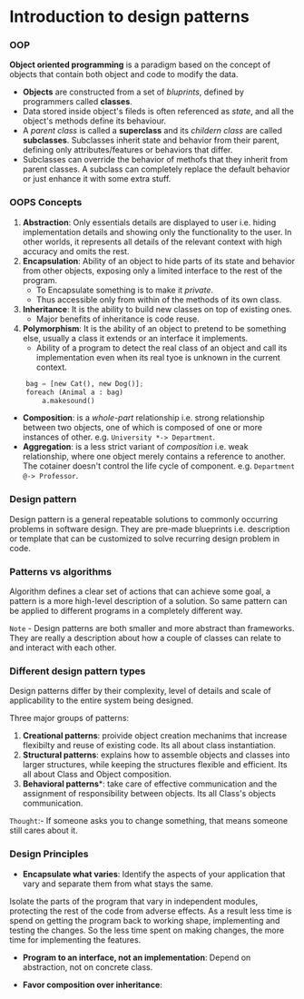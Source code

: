 # Introduction to design patterns

### OOP
**Object oriented programming** is a paradigm based on the concept of objects that contain both object and code to modify the data. 
* **Objects** are constructed from a set of *bluprints*, defined by programmers called **classes**.
* Data stored inside object's fileds is often referenced as *state*, and all the object's methods define its behaviour.
* A *parent class* is called a **superclass** and its *childern class* are called **subclasses**. Subclasses inherit state and behavior from their parent, defining only attributes/features or behaviors that differ.
* Subclasses can override the behavior of methofs that they inherit from parent classes. A subclass can completely replace the default behavior or just enhance it with some extra stuff.

### OOPS Concepts
1. **Abstraction**: Only essentials details are displayed to user i.e. hiding implementation details and showing only the functionality to the user. In other worlds, it represents all details of the relevant context with high accuracy and omits the rest.
2. **Encapsulation**: Ability of an object to hide parts of its state and behavior from other objects, exposing only a limited interface to the rest of the program. 
    * To Encapsulate something is to make it *private*.
    * Thus accessible only from within of the methods of its own class.
3. **Inheritance**: It is the ability to build new classes on top of existing ones. 
    * Major benefits of inheritance is code reuse.
4. **Polymorphism**: It is the ability of an object to pretend to be something else, usually a class it extends or an interface it implements.
    * Ability of a program to detect the real class of an object and call its implementation even when its real tyoe is unknown in the current context. 
```python
    bag = [new Cat(), new Dog()];
    foreach (Animal a : bag)
        a.makesound()
```
* **Composition**: is a *whole-part* relationship i.e. strong relationship between two objects, one of which is composed of one or more instances of other. e.g. `University *-> Department`. 
* **Aggregation**: is a less strict variant of *composition* i.e. weak relationship, where one object merely contains a reference to another. The cotainer doesn't control the life cycle of component. e.g. `Department @-> Professor`.


### Design pattern
Design pattern is a general repeatable solutions to commonly occurring problems in software design. They are pre-made blueprints i.e. description or template that can be customized to solve recurring design problem in code.

### Patterns vs algorithms
Algorithm defines a clear set of actions that can achieve some goal, a pattern is a more high-level description of a solution. So same pattern can be applied to different programs in a completely different way.

`Note` - Design patterns are both smaller and more abstract than frameworks. They are really a description about how a couple of classes can relate to and interact with each other.

### Different design pattern types
Design patterns differ by their complexity, level of details and scale of applicability to the entire system being designed.

Three major groups of patterns:

1. **Creational patterns**: proivide object creation mechanims that increase flexibilty and reuse of existing code. Its all about class instantiation.
2. **Structural patterns**: explains how to assemble objects and classes into larger structures, while keeping the structures flexible and efficient. Its all about Class and Object composition.
3. **Behavioral patterns***: take care of effective communication and the assignment of responsibility between objects. Its all  Class's objects communication.

`Thought`:- If someone asks you to change something, that means someone still cares about it.


### Design Principles

* **Encapsulate what varies**: Identify the aspects of your application that vary and separate them from what stays the same.

Isolate the parts of the program that vary in independent modules, protecting the rest of the code from adverse effects. As a result less time is spend on getting the program back to working shape, implementing and testing the changes. So the less time spent on making changes, the more time for implementing the features.

* **Program to an interface, not an implementation**: Depend on abstraction, not on concrete class.

* **Favor composition over inheritance**: 